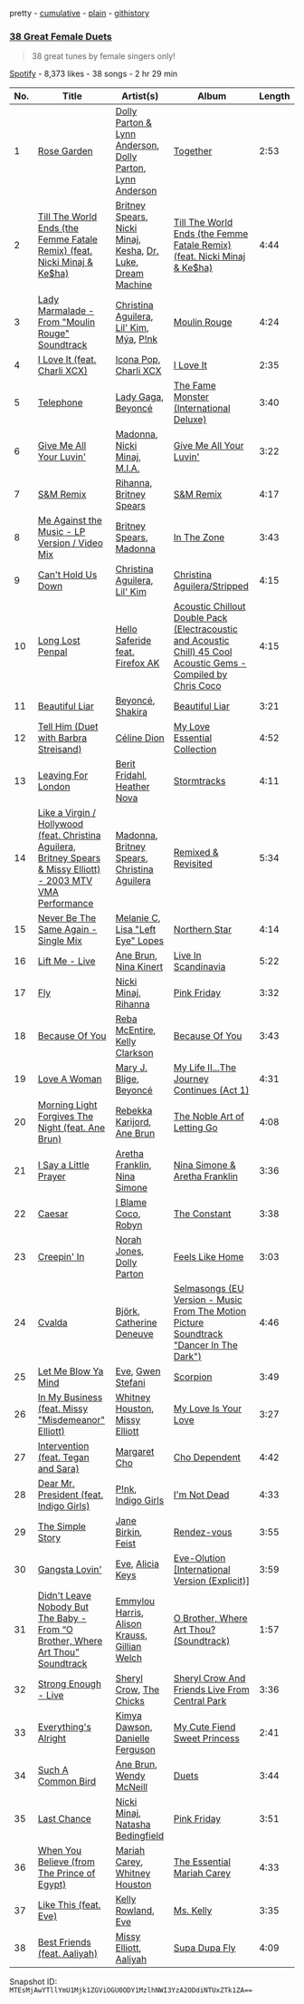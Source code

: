 pretty - [cumulative](/playlists/cumulative/1xAmEtLT8c17IisGUa1f4M.md) - [plain](/playlists/plain/1xAmEtLT8c17IisGUa1f4M) - [githistory](https://github.githistory.xyz/mackorone/spotify-playlist-archive/blob/main/playlists/plain/1xAmEtLT8c17IisGUa1f4M)

### [38 Great Female Duets](https://open.spotify.com/playlist/1xAmEtLT8c17IisGUa1f4M)

> 38 great tunes by female singers only!

[Spotify](https://open.spotify.com/user/spotify) - 8,373 likes - 38 songs - 2 hr 29 min

| No. | Title | Artist(s) | Album | Length |
|---|---|---|---|---|
| 1 | [Rose Garden](https://open.spotify.com/track/59wGpYrwHdJQw30m41ChPB) | [Dolly Parton & Lynn Anderson](https://open.spotify.com/artist/0CXwsfqgt6yxQidK74GfNN), [Dolly Parton](https://open.spotify.com/artist/32vWCbZh0xZ4o9gkz4PsEU), [Lynn Anderson](https://open.spotify.com/artist/502FY8XQYRxClWgolQ3Hf2) | [Together](https://open.spotify.com/album/5Cyt0tOAuiTkpvj25RjzQg) | 2:53 |
| 2 | [Till The World Ends \(the Femme Fatale Remix\) \(feat\. Nicki Minaj & Ke$ha\)](https://open.spotify.com/track/36JDWxV9Htu0znOlbhLn5C) | [Britney Spears](https://open.spotify.com/artist/26dSoYclwsYLMAKD3tpOr4), [Nicki Minaj](https://open.spotify.com/artist/0hCNtLu0JehylgoiP8L4Gh), [Kesha](https://open.spotify.com/artist/6LqNN22kT3074XbTVUrhzX), [Dr\. Luke](https://open.spotify.com/artist/48JVa2uPnA3z4aBb12EEXE), [Dream Machine](https://open.spotify.com/artist/6CJrQRqJTbVi34UM9Y1tVk) | [Till The World Ends \(the Femme Fatale Remix\) \(feat\. Nicki Minaj & Ke$ha\)](https://open.spotify.com/album/7HVM870w6VP52qcDEbMftb) | 4:44 |
| 3 | [Lady Marmalade \- From "Moulin Rouge" Soundtrack](https://open.spotify.com/track/7GbqE3MlkKosIaCvf50JRK) | [Christina Aguilera](https://open.spotify.com/artist/1l7ZsJRRS8wlW3WfJfPfNS), [Lil' Kim](https://open.spotify.com/artist/5tth2a3v0sWwV1C7bApBdX), [Mýa](https://open.spotify.com/artist/6lHL3ubAMgSasKjNqKb8HF), [P!nk](https://open.spotify.com/artist/1KCSPY1glIKqW2TotWuXOR) | [Moulin Rouge](https://open.spotify.com/album/5cbAqQZSEgRiiNjuEHWTXc) | 4:24 |
| 4 | [I Love It \(feat\. Charli XCX\)](https://open.spotify.com/track/3VZQshi4COChhXaz7cLP02) | [Icona Pop](https://open.spotify.com/artist/1VBflYyxBhnDc9uVib98rw), [Charli XCX](https://open.spotify.com/artist/25uiPmTg16RbhZWAqwLBy5) | [I Love It](https://open.spotify.com/album/5hf74KpfuwSJXVs85k3dVI) | 2:35 |
| 5 | [Telephone](https://open.spotify.com/track/00BuKLSAFkaEkaVAgIMbeA) | [Lady Gaga](https://open.spotify.com/artist/1HY2Jd0NmPuamShAr6KMms), [Beyoncé](https://open.spotify.com/artist/6vWDO969PvNqNYHIOW5v0m) | [The Fame Monster \(International Deluxe\)](https://open.spotify.com/album/67j3NJodNRI8USUwKwTZA6) | 3:40 |
| 6 | [Give Me All Your Luvin'](https://open.spotify.com/track/2SVtWaGAbJI7RFf7g1tJva) | [Madonna](https://open.spotify.com/artist/6tbjWDEIzxoDsBA1FuhfPW), [Nicki Minaj](https://open.spotify.com/artist/0hCNtLu0JehylgoiP8L4Gh), [M.I.A.](https://open.spotify.com/artist/0QJIPDAEDILuo8AIq3pMuU) | [Give Me All Your Luvin'](https://open.spotify.com/album/03Izz5HJg3iKakX3rBfP5u) | 3:22 |
| 7 | [S&M Remix](https://open.spotify.com/track/3rqe57UvA8vxlzRuiAx4P5) | [Rihanna](https://open.spotify.com/artist/5pKCCKE2ajJHZ9KAiaK11H), [Britney Spears](https://open.spotify.com/artist/26dSoYclwsYLMAKD3tpOr4) | [S&M Remix](https://open.spotify.com/album/4f4W9QNzGYzEdv6C0MI5Le) | 4:17 |
| 8 | [Me Against the Music \- LP Version / Video Mix](https://open.spotify.com/track/3XoA9Ic1YGIoffpv8Z7HQ9) | [Britney Spears](https://open.spotify.com/artist/26dSoYclwsYLMAKD3tpOr4), [Madonna](https://open.spotify.com/artist/6tbjWDEIzxoDsBA1FuhfPW) | [In The Zone](https://open.spotify.com/album/4GseLPnzBsZ8kQYEBvYYwX) | 3:43 |
| 9 | [Can't Hold Us Down](https://open.spotify.com/track/36KlzjrG1RqcnR6Zt0kUZS) | [Christina Aguilera](https://open.spotify.com/artist/1l7ZsJRRS8wlW3WfJfPfNS), [Lil' Kim](https://open.spotify.com/artist/5tth2a3v0sWwV1C7bApBdX) | [Christina Aguilera/Stripped](https://open.spotify.com/album/4hpmO3kS2S4wd8XQR8DFe0) | 4:15 |
| 10 | [Long Lost Penpal](https://open.spotify.com/track/2xlFNAuAxVm5jKFxROYTV2) | [Hello Saferide feat\. Firefox AK](https://open.spotify.com/artist/1Ljicomxv0BRfsriPqF0Ex) | [Acoustic Chillout Double Pack \(Electracoustic and Acoustic Chill\) 45 Cool Acoustic Gems \- Compiled by Chris Coco](https://open.spotify.com/album/6GkZd06nuKbRLbBPQBG5vc) | 4:15 |
| 11 | [Beautiful Liar](https://open.spotify.com/track/2P5cIXejqLpHDQeCHAbbBG) | [Beyoncé](https://open.spotify.com/artist/6vWDO969PvNqNYHIOW5v0m), [Shakira](https://open.spotify.com/artist/0EmeFodog0BfCgMzAIvKQp) | [Beautiful Liar](https://open.spotify.com/album/26vwjM6FkX2nEx9I0FKmih) | 3:21 |
| 12 | [Tell Him \(Duet with Barbra Streisand\)](https://open.spotify.com/track/4P0CExKxjxWALcYk5BcmF8) | [Céline Dion](https://open.spotify.com/artist/4S9EykWXhStSc15wEx8QFK) | [My Love Essential Collection](https://open.spotify.com/album/0zMOz1phwhxqDqNzttMXsw) | 4:52 |
| 13 | [Leaving For London](https://open.spotify.com/track/25BOXV4qrfUplgnhRMITvT) | [Berit Fridahl](https://open.spotify.com/artist/4kgiiUMQWqnLxqbmO2E4qK), [Heather Nova](https://open.spotify.com/artist/76oeXwztPqAxVg9oqozK3z) | [Stormtracks](https://open.spotify.com/album/1nezuBVoRiEe9TjKaeKgaN) | 4:11 |
| 14 | [Like a Virgin / Hollywood \(feat\. Christina Aguilera, Britney Spears & Missy Elliott\) \- 2003 MTV VMA Performance](https://open.spotify.com/track/7H6muD5tyDvb5S2RlqrRUt) | [Madonna](https://open.spotify.com/artist/6tbjWDEIzxoDsBA1FuhfPW), [Britney Spears](https://open.spotify.com/artist/26dSoYclwsYLMAKD3tpOr4), [Christina Aguilera](https://open.spotify.com/artist/1l7ZsJRRS8wlW3WfJfPfNS) | [Remixed & Revisited](https://open.spotify.com/album/1jbvz2rOweu6nQwgygKNhK) | 5:34 |
| 15 | [Never Be The Same Again \- Single Mix](https://open.spotify.com/track/77tfHVcjhVnMI9oyL63tWW) | [Melanie C](https://open.spotify.com/artist/60vX3zLcdKRXvKLITVh5Df), [Lisa "Left Eye" Lopes](https://open.spotify.com/artist/64ccradw8gAQn9gMQZmEha) | [Northern Star](https://open.spotify.com/album/6TjfhQSmmBOEwIXkoT3fdZ) | 4:14 |
| 16 | [Lift Me \- Live](https://open.spotify.com/track/5yzRzp9irPyohqzU2nVTWj) | [Ane Brun](https://open.spotify.com/artist/2L3kwZFd16zjHz9a5kEPAm), [Nina Kinert](https://open.spotify.com/artist/6uRl4Lp821EvTTEYmboj8O) | [Live In Scandinavia](https://open.spotify.com/album/31IUIE5KLmWfULuFoU7dTT) | 5:22 |
| 17 | [Fly](https://open.spotify.com/track/6mjEABpi5cQ5gqFFOkR1Cc) | [Nicki Minaj](https://open.spotify.com/artist/0hCNtLu0JehylgoiP8L4Gh), [Rihanna](https://open.spotify.com/artist/5pKCCKE2ajJHZ9KAiaK11H) | [Pink Friday](https://open.spotify.com/album/2RfF6dGpYIN5u1mNkfG8Pb) | 3:32 |
| 18 | [Because Of You](https://open.spotify.com/track/4MAeoE1fxjU4lvk6xwhBxc) | [Reba McEntire](https://open.spotify.com/artist/02rd0anEWfMtF7iMku9uor), [Kelly Clarkson](https://open.spotify.com/artist/3BmGtnKgCSGYIUhmivXKWX) | [Because Of You](https://open.spotify.com/album/2eYZp3QFCj3wlFfKYuLEum) | 3:43 |
| 19 | [Love A Woman](https://open.spotify.com/track/0w1bmy5PicJdQPggsJxtOa) | [Mary J\. Blige](https://open.spotify.com/artist/1XkoF8ryArs86LZvFOkbyr), [Beyoncé](https://open.spotify.com/artist/6vWDO969PvNqNYHIOW5v0m) | [My Life II...The Journey Continues \(Act 1\)](https://open.spotify.com/album/0XHxTqCRIqZjSs1P7ZGzKO) | 4:31 |
| 20 | [Morning Light Forgives The Night \(feat\. Ane Brun\)](https://open.spotify.com/track/4Yws60vkuIu01HNxwQwgYq) | [Rebekka Karijord](https://open.spotify.com/artist/4oPxnYcUKmm0pH33ibXd6u), [Ane Brun](https://open.spotify.com/artist/2L3kwZFd16zjHz9a5kEPAm) | [The Noble Art of Letting Go](https://open.spotify.com/album/0ay9YI33rTUQj12f3wnnWN) | 4:08 |
| 21 | [I Say a Little Prayer](https://open.spotify.com/track/0Fo2NqxnmzwU0VJxpKkzTv) | [Aretha Franklin](https://open.spotify.com/artist/7nwUJBm0HE4ZxD3f5cy5ok), [Nina Simone](https://open.spotify.com/artist/7G1GBhoKtEPnP86X2PvEYO) | [Nina Simone & Aretha Franklin](https://open.spotify.com/album/7B3CXobOR2qUZxW3YIVVyN) | 3:36 |
| 22 | [Caesar](https://open.spotify.com/track/6haLxOGgBR6iymSq9v0V4p) | [I Blame Coco](https://open.spotify.com/artist/4OCKbm0yHaHTo6jjy8rMtL), [Robyn](https://open.spotify.com/artist/6UE7nl9mha6s8z0wFQFIZ2) | [The Constant](https://open.spotify.com/album/5sB6InpzeIvt5Bm9GEi9c1) | 3:38 |
| 23 | [Creepin' In](https://open.spotify.com/track/4yzFhsULEg65lbA7wjKaAQ) | [Norah Jones](https://open.spotify.com/artist/2Kx7MNY7cI1ENniW7vT30N), [Dolly Parton](https://open.spotify.com/artist/32vWCbZh0xZ4o9gkz4PsEU) | [Feels Like Home](https://open.spotify.com/album/7GaAXgbFSpcJOiLlFGYyOL) | 3:03 |
| 24 | [Cvalda](https://open.spotify.com/track/6JRXR9fyowuxgm6VG2bJIL) | [Björk](https://open.spotify.com/artist/7w29UYBi0qsHi5RTcv3lmA), [Catherine Deneuve](https://open.spotify.com/artist/16XHvtzF0KN8PSvjkkCpTk) | [Selmasongs \(EU Version \- Music From The Motion Picture Soundtrack "Dancer In The Dark"\)](https://open.spotify.com/album/6zQc33yHSncdkBTYqQYAhp) | 4:46 |
| 25 | [Let Me Blow Ya Mind](https://open.spotify.com/track/5DCA1FOUDBURlRTNg4ganf) | [Eve](https://open.spotify.com/artist/4d3yvTptO48nOYTPBcPFZC), [Gwen Stefani](https://open.spotify.com/artist/4yiQZ8tQPux8cPriYMWUFP) | [Scorpion](https://open.spotify.com/album/5z1Su2S6WXspjhLNBkAScm) | 3:49 |
| 26 | [In My Business \(feat\. Missy "Misdemeanor" Elliott\)](https://open.spotify.com/track/4Rab4O0lTJRtfnYK13jptm) | [Whitney Houston](https://open.spotify.com/artist/6XpaIBNiVzIetEPCWDvAFP), [Missy Elliott](https://open.spotify.com/artist/2wIVse2owClT7go1WT98tk) | [My Love Is Your Love](https://open.spotify.com/album/2jiDaTcE7WmJr384lZJvgw) | 3:27 |
| 27 | [Intervention \(feat\. Tegan and Sara\)](https://open.spotify.com/track/0JDl3rKrbww5Nigrv4ENy7) | [Margaret Cho](https://open.spotify.com/artist/7jO2GajJA9YuNIZTb1Z4ij) | [Cho Dependent](https://open.spotify.com/album/1BcLPh4yqNWHqC1r3A0r7r) | 4:42 |
| 28 | [Dear Mr\. President \(feat\. Indigo Girls\)](https://open.spotify.com/track/4YzBoxK7kh9bJqiKbFJXQz) | [P!nk](https://open.spotify.com/artist/1KCSPY1glIKqW2TotWuXOR), [Indigo Girls](https://open.spotify.com/artist/4wM29TDTr3HI0qFY3KoSFG) | [I'm Not Dead](https://open.spotify.com/album/6WlnnRa9jAPXhZEbvBvdxB) | 4:33 |
| 29 | [The Simple Story](https://open.spotify.com/track/2QVzcZrKWaHa0YWA4gWHB8) | [Jane Birkin](https://open.spotify.com/artist/4XYH5Be5pn1qkxhfaID3J5), [Feist](https://open.spotify.com/artist/6CWTBjOJK75cTE8Xv8u1kj) | [Rendez\-vous](https://open.spotify.com/album/0xrnMnigDwBIZjN2Uy93iJ) | 3:55 |
| 30 | [Gangsta Lovin'](https://open.spotify.com/track/0kTmKrd9K5XfzcikZohAhf) | [Eve](https://open.spotify.com/artist/4d3yvTptO48nOYTPBcPFZC), [Alicia Keys](https://open.spotify.com/artist/3DiDSECUqqY1AuBP8qtaIa) | [Eve\-Olution \[International Version \(Explicit\)\]](https://open.spotify.com/album/2v4I1FfOGJUxeZjlDtOVJ6) | 3:59 |
| 31 | [Didn't Leave Nobody But The Baby \- From “O Brother, Where Art Thou” Soundtrack](https://open.spotify.com/track/4LreyEnkmUv9c7s0JWMJKf) | [Emmylou Harris](https://open.spotify.com/artist/5s6TJEuHTr9GR894wc6VfP), [Alison Krauss](https://open.spotify.com/artist/5J6L7N6B4nI1M5cwa29mQG), [Gillian Welch](https://open.spotify.com/artist/2H5elA2mJKrHmqkN9GSfkz) | [O Brother, Where Art Thou? \(Soundtrack\)](https://open.spotify.com/album/5WaLOxV9bgTYyCQ8v8vdnU) | 1:57 |
| 32 | [Strong Enough \- Live](https://open.spotify.com/track/28yUSDHt8onfDQ4IUXnB5M) | [Sheryl Crow](https://open.spotify.com/artist/4TKTii6gnOnUXQHyuo9JaD), [The Chicks](https://open.spotify.com/artist/25IG9fa7cbdmCIy3OnuH57) | [Sheryl Crow And Friends Live From Central Park](https://open.spotify.com/album/6r8lPiKtW7SE2dPCJcSMx5) | 3:36 |
| 33 | [Everything's Alright](https://open.spotify.com/track/0idk09cMqhRw8edoaNaw1U) | [Kimya Dawson](https://open.spotify.com/artist/5PPCkoOKabpGGhqrUwSikz), [Danielle Ferguson](https://open.spotify.com/artist/2RhK7qJBCAIBP2hUyw6vRq) | [My Cute Fiend Sweet Princess](https://open.spotify.com/album/7I0XRqauweLxbh9MBlQVrR) | 2:41 |
| 34 | [Such A Common Bird](https://open.spotify.com/track/21z2x0kIsCYd5785CQxc0l) | [Ane Brun](https://open.spotify.com/artist/2L3kwZFd16zjHz9a5kEPAm), [Wendy McNeill](https://open.spotify.com/artist/4gNI6MXjnoU1kBaZEVaYBU) | [Duets](https://open.spotify.com/album/0rnwyVuCypd0JwXfAPNq7S) | 3:44 |
| 35 | [Last Chance](https://open.spotify.com/track/4F5EmlraTjKnWkXg0hwv6W) | [Nicki Minaj](https://open.spotify.com/artist/0hCNtLu0JehylgoiP8L4Gh), [Natasha Bedingfield](https://open.spotify.com/artist/7o95ZoZt5ZYn31e9z1Hc0a) | [Pink Friday](https://open.spotify.com/album/2RfF6dGpYIN5u1mNkfG8Pb) | 3:51 |
| 36 | [When You Believe \(from The Prince of Egypt\)](https://open.spotify.com/track/5luETiur1vCxLMRLzNTeaU) | [Mariah Carey](https://open.spotify.com/artist/4iHNK0tOyZPYnBU7nGAgpQ), [Whitney Houston](https://open.spotify.com/artist/6XpaIBNiVzIetEPCWDvAFP) | [The Essential Mariah Carey](https://open.spotify.com/album/1W8aUO6PU36xaMcL8Mqmo9) | 4:33 |
| 37 | [Like This \(feat\. Eve\)](https://open.spotify.com/track/6skcBKtH4WObFyasu9w4Ie) | [Kelly Rowland](https://open.spotify.com/artist/3AuMNF8rQAKOzjYppFNAoB), [Eve](https://open.spotify.com/artist/4d3yvTptO48nOYTPBcPFZC) | [Ms\. Kelly](https://open.spotify.com/album/11lAZtJRp076xsMWQ0Eiun) | 3:35 |
| 38 | [Best Friends \(feat\. Aaliyah\)](https://open.spotify.com/track/2NsanI9fS6MuVCBvHXjt8F) | [Missy Elliott](https://open.spotify.com/artist/2wIVse2owClT7go1WT98tk), [Aaliyah](https://open.spotify.com/artist/0urTpYCsixqZwgNTkPJOJ4) | [Supa Dupa Fly](https://open.spotify.com/album/7og33jtAyvtoMS6RWXpSo3) | 4:09 |

Snapshot ID: `MTEsMjAwYTllYmU1Mjk1ZGViOGU0ODY1MzlhNWI3YzA2ODdiNTUxZTk1ZA==`
